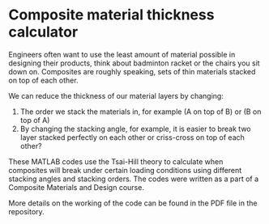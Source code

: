 # Composite material thickness calculator

Engineers often want to use the least amount of material possible in designing their products, think about badminton racket or the chairs you sit down on. Composites are roughly speaking, sets of thin materials stacked on top of each other. 

We can reduce the thickness of our material layers by changing:
1. The order we stack the materials in, for example (A on top of B) or (B on top of A)
2. By changing the stacking angle, for example, it is easier to break two layer stacked perfectly on each other or criss-cross on top of each other?

These MATLAB codes use the Tsai-Hill theory to calculate when composites will break under certain loading conditions using different stacking angles and stacking orders. The codes were written as a part of a Composite Materials and Design course.

More details on the working of the code can be found in the PDF file in the repository.
